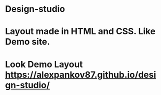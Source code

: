 # Design-studio
# Layout made in HTML and CSS. Like Demo site.
# Look Demo Layout https://alexpankov87.github.io/design-studio/
